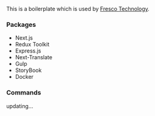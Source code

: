 This is a boilerplate which is used by [Fresco Technology](https://fresco.tech).

### Packages
+ Next.js
+ Redux Toolkit
+ Express.js
+ Next-Translate
+ Gulp
+ StoryBook
+ Docker

### Commands

updating...